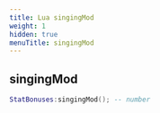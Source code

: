 ```yaml
---
title: Lua singingMod
weight: 1
hidden: true
menuTitle: singingMod
---
```

## singingMod
```lua
StatBonuses:singingMod(); -- number
```